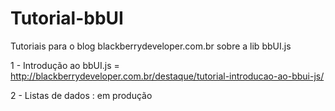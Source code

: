 Tutorial-bbUI
=============

Tutoriais para o blog blackberrydeveloper.com.br sobre a lib bbUI.js

1 - Introdução ao bbUI.js = http://blackberrydeveloper.com.br/destaque/tutorial-introducao-ao-bbui-js/ 

2 - Listas de dados : em produção

